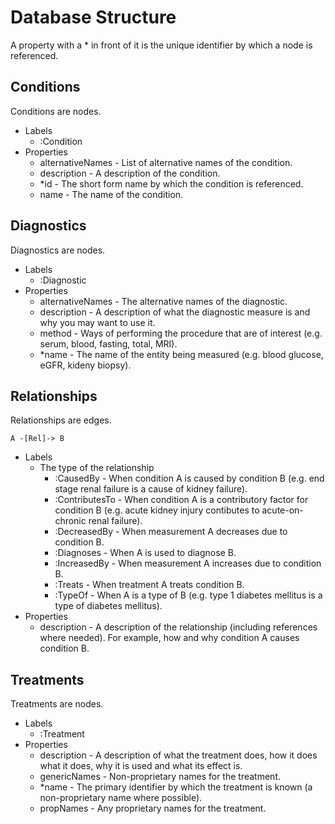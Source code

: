 # Database Structure

A property with a * in front of it is the unique identifier by which a node is referenced.

## Conditions
Conditions are nodes.

- Labels
    - :Condition
- Properties
    - alternativeNames - List of alternative names of the condition.
    - description - A description of the condition.
    - *id - The short form name by which the condition is referenced.
    - name - The name of the condition.

## Diagnostics
Diagnostics are nodes.

- Labels
    - :Diagnostic
- Properties
    - alternativeNames - The alternative names of the diagnostic.
    - description - A description of what the diagnostic measure is and why you may want to use it.
    - method - Ways of performing the procedure that are of interest (e.g. serum, blood, fasting, total, MRI).
    - *name - The name of the entity being measured (e.g. blood glucose, eGFR, kideny biopsy).

## Relationships
Relationships are edges.

    A -[Rel]-> B

- Labels
    - The type of the relationship
        - :CausedBy - When condition A is caused by condition B (e.g. end stage renal failure is a cause of kidney failure).
        - :ContributesTo - When condition A is a contributory factor for condition B (e.g. acute kidney injury contibutes to acute-on-chronic renal failure).
        - :DecreasedBy - When measurement A decreases due to condition B.
        - :Diagnoses - When A is used to diagnose B.
        - :IncreasedBy - When measurement A increases due to condition B.
        - :Treats - When treatment A treats condition B.
        - :TypeOf - When A is a type of B (e.g. type 1 diabetes mellitus is a type of diabetes mellitus).
- Properties
    - description - A description of the relationship (including references where needed). For example, how and why condition A causes condition B.

## Treatments
Treatments are nodes.

- Labels
    - :Treatment
- Properties
    - description - A description of what the treatment does, how it does what it does, why it is used and what its effect is.
    - genericNames - Non-proprietary names for the treatment.
    - *name - The primary identifier by which the treatment is known (a non-proprietary name where possible).
    - propNames - Any proprietary names for the treatment.